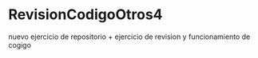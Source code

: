 # RevisionCodigoOtros4
nuevo ejercicio de repositorio + ejercicio de revision y funcionamiento de cogigo
